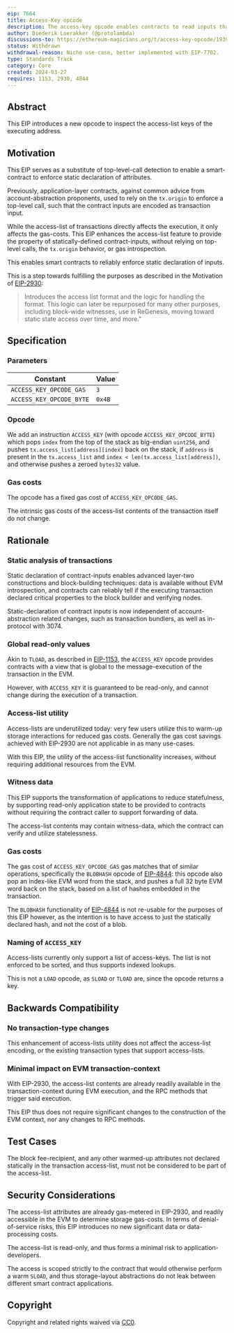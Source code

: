 ```yaml
---
eip: 7664
title: Access-Key opcode
description: The access-key opcode enables contracts to read inputs that are statically declared in access-lists.
author: Diederik Loerakker (@protolambda)
discussions-to: https://ethereum-magicians.org/t/access-key-opcode/19395
status: Withdrawn
withdrawal-reason: Niche use-case, better implemented with EIP-7702.
type: Standards Track
category: Core
created: 2024-03-27
requires: 1153, 2930, 4844
---
```


## Abstract

This EIP introduces a new opcode to inspect the access-list keys of the executing address.

## Motivation

This EIP serves as a substitute of top-level-call detection to enable a smart-contract to 
enforce static declaration of attributes.

Previously, application-layer contracts, against common advice from account-abstraction proponents, used to rely
on the `tx.origin` to enforce a top-level call, such that the contract inputs are encoded as transaction input.

While the access-list of transactions directly affects the execution, it only affects the gas-costs.
This EIP enhances the access-list feature to provide the property of statically-defined contract-inputs,
without relying on top-level calls, the `tx.origin` behavior, or gas introspection.

This enables smart contracts to reliably enforce static declaration of inputs.

This is a step towards fulfilling the purposes as described in the Motivation of [EIP-2930](./eip-2930.md):

> Introduces the access list format and the logic for handling the format.
> This logic can later be repurposed for many other purposes, including block-wide witnesses,
> use in ReGenesis, moving toward static state access over time, and more."

## Specification

### Parameters

| Constant                   | Value  |
|----------------------------|--------|
| `ACCESS_KEY_OPCODE_GAS`    | `3`    |
| `ACCESS_KEY_OPCODE_BYTE`   | `0x4B` |

### Opcode

We add an instruction `ACCESS_KEY` (with opcode `ACCESS_KEY_OPCODE_BYTE`) which pops `index` from the top
of the stack as big-endian `uint256`, and pushes `tx.access_list[address][index]` back on the stack,
if `address` is present in the `tx.access_list` and `index < len(tx.access_list[address])`,
and otherwise pushes a zeroed `bytes32` value.

### Gas costs

The opcode has a fixed gas cost of `ACCESS_KEY_OPCODE_GAS`.

The intrinsic gas costs of the access-list contents of the transaction itself do not change.

## Rationale

### Static analysis of transactions

Static declaration of contract-inputs enables advanced layer-two constructions and block-building techniques:
data is available without EVM introspection, and contracts can reliably tell if the executing transaction
declared critical properties to the block builder and verifying nodes.

Static-declaration of contract inputs is now independent of account-abstraction related changes,
such as transaction bundlers, as well as in-protocol with 3074.
<!-- EIP link/requires omitted due to Validator EIP status bug -->

### Global read-only values

Akin to `TLOAD`, as described in [EIP-1153](./eip-1153.md),
the `ACCESS_KEY` opcode provides contracts with a view that is global
to the message-execution of the transaction in the EVM.

However, with `ACCESS_KEY` it is guaranteed to be read-only, and cannot change during the execution of a transaction.

### Access-list utility

Access-lists are underutilized today:
very few users utilize this to warm-up storage interactions for reduced gas costs.
Generally the gas cost savings achieved with EIP-2930 are not applicable in as many use-cases.

With this EIP, the utility of the access-list functionality increases,
without requiring additional resources from the EVM.

### Witness data

This EIP supports the transformation of applications to reduce statefulness,
by supporting read-only application state to be provided to contracts without
requiring the contract caller to support forwarding of data.

The access-list contents may contain witness-data, which the contract can verify and utilize statelessness.

### Gas costs

The gas cost of `ACCESS_KEY_OPCODE_GAS` gas matches that of similar operations,
specifically the `BLOBHASH` opcode of [EIP-4844](./eip-4844.md):
this opcode also pop an index-like EVM word from the stack,
and pushes a full 32 byte EVM word back on the stack, based on a list of hashes embedded in the transaction.

The `BLOBHASH` functionality of [EIP-4844](./eip-4844.md) is not re-usable for the purposes of this EIP however,
as the intention is to have access to just the statically declared hash, and not the cost of a blob. 

### Naming of `ACCESS_KEY`

Access-lists currently only support a list of access-keys.
The list is not enforced to be sorted, and thus supports indexed lookups.

This is not a `LOAD` opcode, as `SLOAD` or `TLOAD` are, since the opcode returns a key.

## Backwards Compatibility

### No transaction-type changes

This enhancement of access-lists utility does not affect the access-list encoding,
or the existing transaction types that support access-lists.

### Minimal impact on EVM transaction-context

With EIP-2930, the access-list contents are already readily available in the transaction-context during EVM execution,
and the RPC methods that trigger said execution.

This EIP thus does not require significant changes to the construction of the EVM context,
nor any changes to RPC methods.

## Test Cases

The block fee-recipient, and any other warmed-up attributes not declared statically in the transaction access-list,
must not be considered to be part of the access-list.

## Security Considerations

The access-list attributes are already gas-metered in EIP-2930,
and readily accessible in the EVM to determine storage gas-costs. In terms of denial-of-service risks,
this EIP introduces no new significant data or data-processing costs.

The access-list is read-only, and thus forms a minimal risk to application-developers.

The access is scoped strictly to the contract that would otherwise perform a warm `SLOAD`,
and thus storage-layout abstractions do not leak between different smart contract applications.   

## Copyright

Copyright and related rights waived via [CC0](../LICENSE.md).
